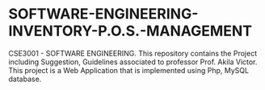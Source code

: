 # SOFTWARE-ENGINEERING-INVENTORY-P.O.S.-MANAGEMENT
CSE3001 - SOFTWARE ENGINEERING. This repository contains the Project including Suggestion, Guidelines associated to professor Prof. Akila Victor. This project is a Web Application that is implemented using Php, MySQL database.
